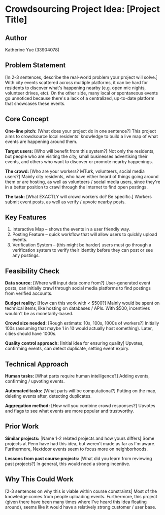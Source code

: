 # Crowdsourcing Project Idea: [Project Title]

## Author
Katherine Yue (33904078)

## Problem Statement
[In 2-3 sentences, describe the real-world problem your project will solve.]
With city events scattered across multiple platforms, it can be hard for residents to discover what's happening nearby (e.g. open mic nights, volunteer drives, etc). On the other side, many local or spontaneous events go unnoticed because there's a lack of a centralized, up-to-date platform that showcases these events. 

## Core Concept
**One-line pitch:** [What does your project do in one sentence?]
This project aims to crowdsource local residents' knowledge to build a live map of what events are happening around them.

**Target users:** [Who will benefit from this system?]
Not only the residents, but people who are visiting the city, small businesses advertising their events, and others who want to discover or promote nearby happenings.

**The crowd:** [Who are your workers? MTurk, volunteers, social media users?]
Mainly city residents, who have either heard of things going around them or are hosting, as well as volunteers / social media users, since they're in a better position to crawl through the Internet to find open postings.

**The task:** [What EXACTLY will crowd workers do? Be specific.]
Workers submit event posts, as well as verify / upvote nearby posts.

## Key Features
1. Interactive Map – shows the events in a user friendly way.
2. Posting Feature – quick workflow that will allow users to quickly upload events.
3. Verification System – (this might be harder) users must go through a verification system to verify their identity before they can post or see any postings.

## Feasibility Check
**Data source:** [Where will input data come from?]
User-generated event posts, can initially crawl through social media platforms to find postings from verified accounts.

**Budget reality:** [How can this work with < $500?]
Mainly would be spent on technical items, like hosting on databases / APIs. With $500, incentives wouldn't be as monetarily-based.

**Crowd size needed:** [Rough estimate: 10s, 100s, 1000s of workers?]
Initially 100s (assuming that maybe 1 in 10 would actually host something). Later, cities should have 1000s.

**Quality control approach:** [Initial idea for ensuring quality]
Upvotes, confirming events, can detect duplicate, setting event expiry.

## Technical Approach
**Human tasks:** [What parts require human intelligence?]
Adding events, confirming / upvoting events.

**Automated tasks:** [What parts will be computational?]
Putting on the map, deleting events after, detecting duplicates.

**Aggregation method:** [How will you combine crowd responses?]
Upvotes and flags to see what events are more popular and trustworthy.

## Prior Work
**Similar projects:** [Name 1-2 related projects and how yours differs]
Some projects at Penn have had this idea, but weren't made as far as I'm aware. Furthermore, Nextdoor events seem to focus more on neighborhoods.

**Lessons from past course projects:** [What did you learn from reviewing past projects?]
In general, this would need a strong incentive.

## Why This Could Work
[2-3 sentences on why this is viable within course constraints]
Most of the knowledge comes from people uploading events. Furthermore, this project (given there have been many times where I've heard this idea floating around), seems like it would have a relatively strong customer / user base.